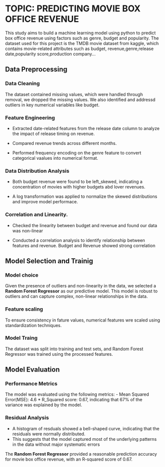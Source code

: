 # TOPIC: PREDICTING MOVIE BOX OFFICE REVENUE
This study aims to build a machine learning model using python to predict box office revenue using factors such as genre, budget and popularity. The dataset used for this project is the TMDB movie dataset from kaggle, which contains movie-related attributes such as budget, revenue,genre,release date,popularity score,production company...
## Data Preprocessing
### Data Cleaning
The dataset contained missing values, which were handled through removal, we dropped the missing values.
We also identified and addressd outliers in key numerical variables like budget.
### Feature Engineering
   -  Extracted date-related features from the release date column to analyze the impact of release timing on revenue.
   *  Compared revenue trends across different months.
   +  Performed frequency encoding on the genre feature to convert categorical vaalues into numerical format.
### Data Distribution Analysis
  - Both budget revenue were found to be left_skewed, indicating a concentration of movies with higher budgets abd lover revenues.
  * A log transformation was applied to normalize the skewed distributions and improve model performace.
### Correlation and Linearity.
  - Checked the linearity between budget and revenue and found our data was non-linear
  * Conducted a correlation analysis to identify relationship between features and revenue. Budget and Revenue showed strong correlation
## Model Selection and Trainig
### Model choice
Given the presence of outliers and non-linearity in the data, we selected a **Random Forest Regressor** as our predictive model. This model is robust to outliers and can capture complex, non-linear relationships in the data.
### Feature scaling
To ensure consistency in fature values, numerical features wre scaled using standardization techniques.
### Model Traing
The dataset was split into training and test sets, and Random Forest Regressor was trained using the processed features.
## Model Evaluation
### Performance Metrics
The model was evaluated using the following metrics:
      - Mean Squared Error(MSE): 4.6
      * R_Squared score: 0.67, indicating that 67% of the variance was explained by the model.
### Residual Analysis
   - A histogram of resduals showed a bell-shaped curve, indicating that the residuals were normally distributed.
   - This suggests that the model captured most of the underlying patterns in the data without major systematic errors

The **Random Forest Regressor** provided a reasonable prediction accuracy for movie box office revenue, with an R-squared score of 0.67.







